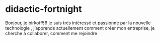 # didactic-fortnight
Bonjour, je birkoff56 je suis très intéressé et passionné  par la nouvelle technologie , j’apprends actuellement comment créer mon entreprise, je cherche à collaborer, comment  me rejoindre 
